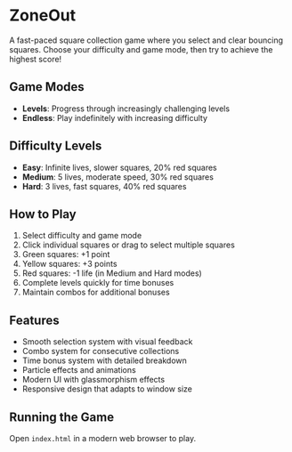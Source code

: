 # ZoneOut

A fast-paced square collection game where you select and clear bouncing squares. Choose your difficulty and game mode, then try to achieve the highest score!

## Game Modes
- **Levels**: Progress through increasingly challenging levels
- **Endless**: Play indefinitely with increasing difficulty

## Difficulty Levels
- **Easy**: Infinite lives, slower squares, 20% red squares
- **Medium**: 5 lives, moderate speed, 30% red squares
- **Hard**: 3 lives, fast squares, 40% red squares

## How to Play
1. Select difficulty and game mode
2. Click individual squares or drag to select multiple squares
3. Green squares: +1 point
4. Yellow squares: +3 points
5. Red squares: -1 life (in Medium and Hard modes)
6. Complete levels quickly for time bonuses
7. Maintain combos for additional bonuses

## Features
- Smooth selection system with visual feedback
- Combo system for consecutive collections
- Time bonus system with detailed breakdown
- Particle effects and animations
- Modern UI with glassmorphism effects
- Responsive design that adapts to window size

## Running the Game
Open `index.html` in a modern web browser to play. 